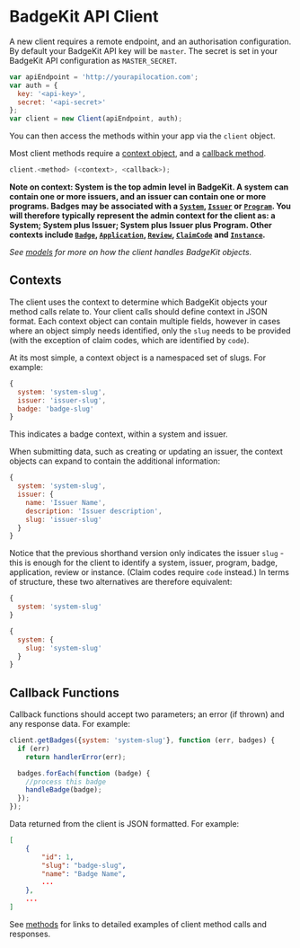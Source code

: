 # BadgeKit API Client

A new client requires a remote endpoint, and an authorisation configuration. By default your BadgeKit API key will be `master`. The secret is set in your BadgeKit API configuration as `MASTER_SECRET`.

```js
var apiEndpoint = 'http://yourapilocation.com';
var auth = {
  key: '<api-key>',
  secret: '<api-secret>'
};
var client = new Client(apiEndpoint, auth);
```

You can then access the methods within your app via the `client` object.

Most client methods require a [context object](#contexts), and a [callback method](#callbacks).

```js
client.<method> (<context>, <callback>);
```

__Note on context: System is the top admin level in BadgeKit. A system can contain one or more issuers, and an issuer can contain one or more programs. Badges may be associated with a [`System`](systems.md), [`Issuer`](issuers.md) or [`Program`](programs.md). You will therefore typically represent the admin context for the client as: a System; System plus Issuer; System plus Issuer plus Program. Other contexts include [`Badge`](badges.md), [`Application`](assessment.md), [`Review`](assessment.md#addreview-review), [`ClaimCode`](claim-codes.md) and [`Instance`](issuing.md).__

_See [models](models.md) for more on how the client handles BadgeKit objects._

<a name="contexts"></a>
## Contexts

The client uses the context to determine which BadgeKit objects your method calls relate to. Your client calls should define context in JSON format. Each context object can contain multiple fields, however in cases where an object simply needs identified, only the `slug` needs to be provided (with the exception of claim codes, which are identified by `code`).

At its most simple, a context object is a namespaced set of slugs. For example:

```js
{
  system: 'system-slug',
  issuer: 'issuer-slug',
  badge: 'badge-slug'
}
```

This indicates a badge context, within a system and issuer.

When submitting data, such as creating or updating an issuer, the context objects can expand to contain the additional information:

```js
{
  system: 'system-slug',
  issuer: {
    name: 'Issuer Name',
    description: 'Issuer description',
    slug: 'issuer-slug'
  }
}
```

Notice that the previous shorthand version only indicates the issuer `slug` - this is enough for the client to identify a system, issuer, program, badge, application, review or instance. (Claim codes require `code` instead.) In terms of structure, these two alternatives are therefore equivalent:

```js
{
  system: 'system-slug'
}
```

```js
{
  system: {
    slug: 'system-slug'
  }
}
```

<a name="callbacks"></a>
## Callback Functions

Callback functions should accept two parameters; an error (if thrown) and any response data. For example:

```js
client.getBadges({system: 'system-slug'}, function (err, badges) {
  if (err)
    return handlerError(err);

  badges.forEach(function (badge) {
    //process this badge
    handleBadge(badge);
  });
});
```

Data returned from the client is JSON formatted. For example:

```json
[
    {
        "id": 1,
        "slug": "badge-slug",
        "name": "Badge Name",
        ...
    },
    ...
]
```

See [methods](methods.md) for links to detailed examples of client method calls and responses.
